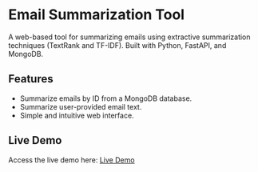 # Email Summarization Tool

A web-based tool for summarizing emails using extractive summarization techniques (TextRank and TF-IDF). Built with Python, FastAPI, and MongoDB.

## Features
- Summarize emails by ID from a MongoDB database.
- Summarize user-provided email text.
- Simple and intuitive web interface.

## Live Demo
Access the live demo here: [Live Demo](https://email-summarizer-o1vp.onrender.com)

